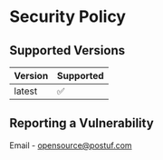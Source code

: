 # Security Policy

## Supported Versions

| Version | Supported          |
| ------- | ------------------ |
| latest   | :white_check_mark: |

## Reporting a Vulnerability

Email - opensource@postuf.com
